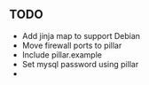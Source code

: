 ## TODO

- Add jinja map to support Debian
- Move firewall ports to pillar
- Include pillar.example
- Set mysql password using pillar
- 